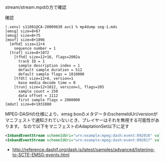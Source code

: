 stream/stream.mpdの方で確認

確認
```shell
(.venv) s11081@CA-20009630 avc1 % mp4dump seg-1.m4s
[emsg] size=8+67
[emsg] size=8+75
[moof] size=8+1096
  [mfhd] size=12+4
    sequence number = 1
  [traf] size=8+1072
    [tfhd] size=12+16, flags=2002a
      track ID = 1
      sample description index = 1
      default sample duration = 512
      default sample flags = 1010000
    [tfdt] size=12+8, version=1
      base media decode time = 0
    [trun] size=12+1012, version=1, flags=205
      sample count = 250
      data offset = 1112
      first sample flags = 2000000
[mdat] size=8+1031080
```

MPEG-DASHの仕様により、emsg boxのメタデータのschemeIdUri/versionがマニフェストで通知されていないとき、プレイヤーはそれを無視する可能性があります。
なので以下をマニフェストのAdaptationSet以下に足す
```xml
<InbandEventStream schemeIdUri="urn:example:mpeg:dash:event:092016" value="1"/>
<InbandEventStream schemeIdUri="urn:example:mpeg:dash:event:092017" value="1"/>
```

- http://reference.dashif.org/dash.js/latest/samples/advanced/listening-to-SCTE-EMSG-events.html
